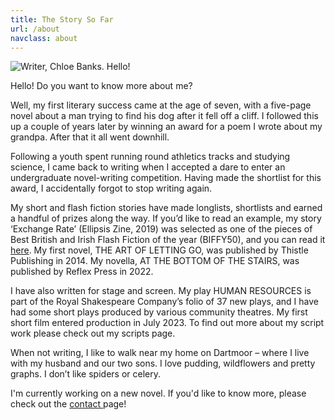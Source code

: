 ```yaml
---
title: The Story So Far
url: /about
navclass: about
---
```

![Writer, Chloe Banks. Hello!](/uploads/chloe-14-web.jpg "chloebanks")

Hello! Do you want to know more about me?

Well, my first literary success came at the age of seven, with a five-page novel about a man trying to find his dog after it fell off a cliff. I followed this up a couple of years later by winning an award for a poem I wrote about my grandpa. After that it all went downhill.

Following a youth spent running round athletics tracks and studying science, I came back to writing when I accepted a dare to enter an undergraduate novel-writing competition. Having made the shortlist for this award, I accidentally forgot to stop writing again.

My short and flash fiction stories have made longlists, shortlists and earned a handful of prizes along the way. If you’d like to read an example, my story ‘Exchange Rate’ (Ellipsis Zine, 2019) was selected as one of the pieces of Best British and Irish Flash Fiction of the year (BIFFY50), and you can read it [here](https://www.ellipsiszine.com/exchange-rate-by-chloe-banks/). My first novel, THE ART OF LETTING GO, was published by Thistle Publishing in 2014. My novella, AT THE BOTTOM OF THE STAIRS, was published by Reflex Press in 2022.

I have also written for stage and screen. My play HUMAN RESOURCES is part of the Royal Shakespeare Company’s folio of 37 new plays, and I have had some short plays produced by various community theatres. My first short film entered production in July 2023. To find out more about my script work please check out my scripts page.

When not writing, I like to walk near my home on Dartmoor – where I live with my husband and our two sons. I love pudding, wildflowers and pretty graphs. I don’t like spiders or celery.

I'm currently working on a new novel. If you'd like to know more, please check out the [contact ](https://chloebanks.co.uk/contact/)page!